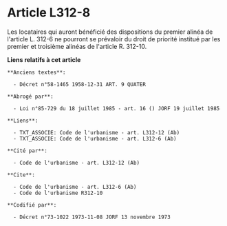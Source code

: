 # Article L312-8

Les locataires qui auront bénéficié des dispositions du premier alinéa de l'article L. 312-6 ne pourront se prévaloir du
droit de priorité institué par les premier et troisième alinéas de l'article R. 312-10.

**Liens relatifs à cet article**

	**Anciens textes**:

	  - Décret n°58-1465 1958-12-31 ART. 9 QUATER

	**Abrogé par**:

	  - Loi n°85-729 du 18 juillet 1985 - art. 16 () JORF 19 juillet 1985

	**Liens**:

	  - TXT_ASSOCIE: Code de l'urbanisme - art. L312-12 (Ab)
	  - TXT_ASSOCIE: Code de l'urbanisme - art. L312-6 (Ab)

	**Cité par**:

	  - Code de l'urbanisme - art. L312-12 (Ab)

	**Cite**:

	  - Code de l'urbanisme - art. L312-6 (Ab)
	  - Code de l'urbanisme R312-10

	**Codifié par**:

	  - Décret n°73-1022 1973-11-08 JORF 13 novembre 1973
